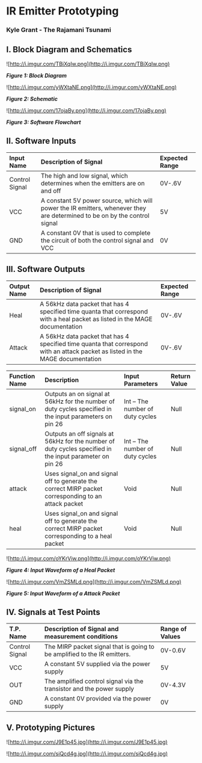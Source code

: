 # IR Emitter Prototyping #
### Kyle Grant - The Rajamani Tsunami ###



## I. Block Diagram and Schematics ##

![http://i.imgur.com/TBiXqIw.png](http://i.imgur.com/TBiXqIw.png)

_**Figure 1: Block Diagram**_

![http://i.imgur.com/yWXtaNE.png](http://i.imgur.com/yWXtaNE.png)

_**Figure 2: Schematic**_

![http://i.imgur.com/17ojaBy.png](http://i.imgur.com/17ojaBy.png)

_**Figure 3: Software Flowchart**_

## II. Software Inputs ##

|**Input Name**|**Description of Signal**|**Expected Range**|
|:-------------|:------------------------|:-----------------|
|Control Signal|The high and low signal, which determines when the emitters are on and off|0V-.6V|
|VCC|A constant 5V power source, which will power the IR emitters, whenever they are determined to be on by the control signal|5V|
|GND|A constant 0V that is used to complete the circuit of both the control signal and VCC|0V|

## III. Software Outputs ##
|**Output Name**|**Description of Signal**|**Expected Range**|
|:--------------|:------------------------|:-----------------|
|Heal|A 56kHz data packet that has 4 specified time quanta that correspond with a heal packet as listed in the MAGE documentation|0V-.6V|
|Attack|A 56kHz data packet that has 4 specified time quanta that correspond with an attack packet as listed in the MAGE documentation|0V-.6V|

|**Function Name**|**Description**|**Input Parameters**|**Return Value**|
|:----------------|:--------------|:-------------------|:---------------|
|signal\_on|Outputs an on signal at 56kHz for the number of duty cycles specified in the input parameters on pin 26|Int – The number of duty cycles|Null|
|signal\_off|Outputs an off signals at 56kHz for the number of duty cycles specified in the input parameter on pin 26|Int – The number of duty cycles|Null|
|attack|Uses signal\_on and signal off to generate the correct MIRP packet corresponding to an attack packet|Void|Null|
|heal|Uses signal\_on and signal off to generate the correct MIRP packet corresponding to a heal packet|Void|Null|

![http://i.imgur.com/oYKrViw.png](http://i.imgur.com/oYKrViw.png)

_**Figure 4: Input Waveform of a Heal Packet**_

![http://i.imgur.com/VmZSMLd.png](http://i.imgur.com/VmZSMLd.png)

_**Figure 5: Input Waveform of a Attack Packet**_

## IV. Signals at Test Points ##
|**T.P. Name**|**Description of Signal and measurement conditions**|**Range of Values**|
|:------------|:---------------------------------------------------|:------------------|
|Control Signal|The MIRP packet signal that is going to be amplified to the IR emitters.|0V-0.6V|
|VCC|A constant 5V supplied via the power supply|5V|
|OUT|The amplified control signal via the transistor and the power supply|0V-4.3V|
|GND|A constant 0V provided via the power supply|0V|

## V. Prototyping Pictures ##

![http://i.imgur.com/J9E1p45.jpg](http://i.imgur.com/J9E1p45.jpg)

![http://i.imgur.com/siQcd4g.jpg](http://i.imgur.com/siQcd4g.jpg)
